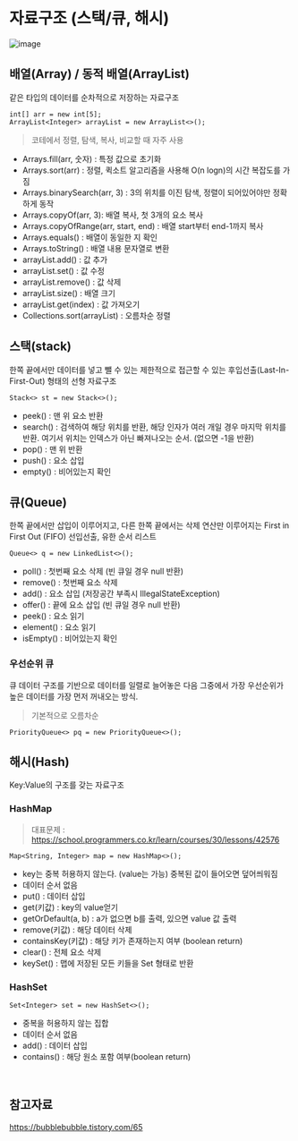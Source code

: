 # 자료구조 (스택/큐, 해시)
![image](https://github.com/user-attachments/assets/89dca62e-784a-4809-8df7-209544eaf8ff)

## 배열(Array) / 동적 배열(ArrayList)
같은 타입의 데이터를 순차적으로 저장하는 자료구조
```
int[] arr = new int[5];
ArrayList<Integer> arrayList = new ArrayList<>();
```
> 코테에서 정렬, 탐색, 복사, 비교할 때 자주 사용
- Arrays.fill(arr, 숫자) : 특정 값으로 초기화
- Arrays.sort(arr) : 정렬, 퀵소트 알고리즘을 사용해 O(n logn)의 시간 복잡도를 가짐
- Arrays.binarySearch(arr, 3) : 3의 위치를 이진 탐색, 정렬이 되어있어야만 정확하게 동작
- Arrays.copyOf(arr, 3): 배열 복사, 첫 3개의 요소 복사
- Arrays.copyOfRange(arr, start, end) : 배열 start부터 end-1까지 복사
- Arrays.equals() : 배열이 동일한 지 확인
- Arrays.toString() : 배열 내용 문자열로 변환
- arrayList.add() : 값 추가
- arrayList.set() : 값 수정
- arrayList.remove() : 값 삭제
- arrayList.size() : 배열 크기
- arrayList.get(index) : 값 가져오기
- Collections.sort(arrayList) : 오름차순 정렬
  
## 스택(stack)
한쪽 끝에서만 데이터를 넣고 뺄 수 있는 제한적으로 접근할 수 있는 후입선출(Last-In-First-Out) 형태의 선형 자료구조
```
Stack<> st = new Stack<>();
```
- peek() : 맨 위 요소 반환
- search() : 검색하여 해당 위치를 반환, 해당 인자가 여러 개일 경우 마지막 위치를 반환. 여기서 위치는 인덱스가 아닌 빠져나오는 순서. (없으면 -1을 반환)
- pop() : 맨 위 반환
- push() : 요소 삽입
- empty() : 비어있는지 확인

## 큐(Queue)
한쪽 끝에서만 삽입이 이루어지고, 다른 한쪽 끝에서는 삭제 연산만 이루어지는 First in First Out (FIFO) 선입선출, 유한 순서 리스트
```
Queue<> q = new LinkedList<>();
```
- poll() : 첫번째 요소 삭제 (빈 큐일 경우 null 반환)
- remove() : 첫번째 요소 삭제
- add() : 요소 삽입 (저장공간 부족시 IllegalStateException)
- offer() : 끝에 요소 삽입 (빈 큐일 경우 null 반환)
- peek() : 요소 읽기
- element() : 요소 읽기
- isEmpty() : 비어있는지 확인

### 우선순위 큐
큐 데이터 구조를 기반으로 데이터를 일렬로 늘어놓은 다음 그중에서 가장 우선순위가 높은 데이터를 가장 먼저 꺼내오는 방식.
> 기본적으로 오름차순
```
PriorityQueue<> pq = new PriorityQueue<>();
```

## 해시(Hash)
Key:Value의 구조를 갖는 자료구조

### HashMap 
> 대표문제 : https://school.programmers.co.kr/learn/courses/30/lessons/42576
```
Map<String, Integer> map = new HashMap<>();
```
- key는 중복 허용하지 않는다. (value는 가능) 중복된 값이 들어오면 덮어씌워짐 
- 데이터 순서 없음
- put() : 데이터 삽입
- get(키값) : key의 value얻기
- getOrDefault(a, b) : a가 없으면 b를 출력, 있으면 value 값 출력
- remove(키값) : 해당 데이터 삭제
- containsKey(키값) : 해당 키가 존재하는지 여부 (boolean return) 
- clear() : 전체 요소 삭제
- keySet() : 맵에 저장된 모든 키들을 Set 형태로 반환
### HashSet
```
Set<Integer> set = new HashSet<>();
```
- 중복을 허용하지 않는 집합
- 데이터 순서 없음
- add() : 데이터 삽입
- contains() : 해당 원소 포함 여부(boolean return)

<br> 

## 참고자료
https://bubblebubble.tistory.com/65
